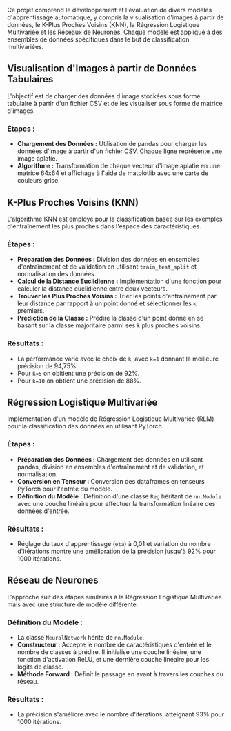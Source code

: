 

Ce projet comprend le développement et l'évaluation de divers modèles d'apprentissage automatique, y compris la visualisation d'images à partir de données, le K-Plus Proches Voisins (KNN), la Régression Logistique Multivariée et les Réseaux de Neurones. Chaque modèle est appliqué à des ensembles de données spécifiques dans le but de classification multivariées.







## Visualisation d'Images à partir de Données Tabulaires

L'objectif est de charger des données d'image stockées sous forme tabulaire à partir d'un fichier CSV et de les visualiser sous forme de matrice d'images.

### Étapes :

- **Chargement des Données :** Utilisation de pandas pour charger les données d'image à partir d'un fichier CSV. Chaque ligne représente une image aplatie.
- **Algorithme :** Transformation de chaque vecteur d'image aplatie en une matrice 64x64 et affichage à l'aide de matplotlib avec une carte de couleurs grise.








## K-Plus Proches Voisins (KNN)

L'algorithme KNN est employé pour la classification basée sur les exemples d'entraînement les plus proches dans l'espace des caractéristiques.

### Étapes :

- **Préparation des Données :** Division des données en ensembles d'entraînement et de validation en utilisant `train_test_split` et normalisation des données.
- **Calcul de la Distance Euclidienne :** Implémentation d'une fonction pour calculer la distance euclidienne entre deux vecteurs.
- **Trouver les Plus Proches Voisins :** Trier les points d'entraînement par leur distance par rapport à un point donné et sélectionner les `k` premiers.
- **Prédiction de la Classe :** Prédire la classe d'un point donné en se basant sur la classe majoritaire parmi ses `k` plus proches voisins.

### Résultats :

- La performance varie avec le choix de `k`, avec `k=1` donnant la meilleure précision de 94,75%.
- Pour `k=5` on obitient une précision de 92%.
- Pour `k=10` on obtient une précision de 88%.








## Régression Logistique Multivariée

Implémentation d'un modèle de Régression Logistique Multivariée (RLM) pour la classification des données en utilisant PyTorch.

### Étapes :

- **Préparation des Données :** Chargement des données en utilisant pandas, division en ensembles d'entraînement et de validation, et normalisation.
- **Conversion en Tenseur :** Conversion des dataframes en tenseurs PyTorch pour l'entrée du modèle.
- **Définition du Modèle :** Définition d'une classe `Reg` héritant de `nn.Module` avec une couche linéaire pour effectuer la transformation linéaire des données d'entrée.

### Résultats :

- Réglage du taux d'apprentissage (`eta`) à 0,01 et variation du nombre d'itérations montre une amélioration de la précision jusqu'à 92% pour 1000 itérations.






## Réseau de Neurones

L'approche suit des étapes similaires à la Régression Logistique Multivariée mais avec une structure de modèle différente.

### Définition du Modèle :

- La classe `NeuralNetwork` hérite de `nn.Module`.
- **Constructeur :** Accepte le nombre de caractéristiques d'entrée et le nombre de classes à prédire. Il initialise une couche linéaire, une fonction d'activation ReLU, et une dernière couche linéaire pour les logits de classe.
- **Méthode Forward :** Définit le passage en avant à travers les couches du réseau.

### Résultats :

- La précision s'améliore avec le nombre d'itérations, atteignant 93% pour 1000 itérations.

